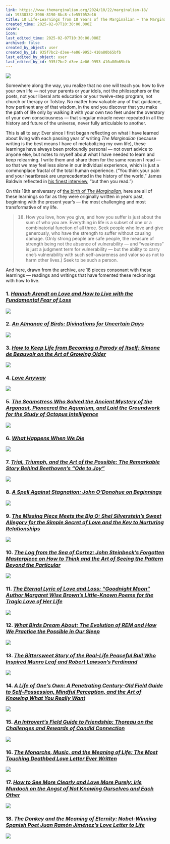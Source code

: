 ```yaml
---
link: https://www.themarginalian.org/2024/10/22/marginalian-18/
id: 19338332-3906-8190-8bc8-cfe557052e16
title: 18 Life-Learnings from 18 Years of The Marginalian – The Marginalian
created_time: 2025-02-07T10:30:00.000Z
cover: 
icon: 
last_edited_time: 2025-02-07T10:30:00.000Z
archived: false
created_by_object: user
created_by_id: 935f7bc2-d3ee-4e06-9953-410a80b65bfb
last_edited_by_object: user
last_edited_by_id: 935f7bc2-d3ee-4e06-9953-410a80b65bfb
---
```


![](https://i0.wp.com/www.themarginalian.org/wp-content/uploads/2023/10/monogram_circle.png?w=270&ssl=1)



Somewhere along the way, you realize that no one will teach you how to live your own life — not your parents or your idols, not the philosophers or the poets, not your liberal arts education or your twelve-step program, not church or therapy or Tolstoy. No matter how valuable any of that guidance, how pertinent any of that wisdom, in the end you discover that you make the path of life only by walking it with your own two feet under the overstory of your own consciousness — that singular miracle never repeated in all the history and future of the universe, never fully articulable to another.

This is all to say: Ever since I first began reflecting on what I have learned about living with each passing year of writing *The Marginalian* (because writing is the best means I have of metabolizing my own life), these learnings have always been profoundly personal — not overt advice to anyone else, but notes to myself about what I have needed to learn and keep relearning. I write them and share them for the same reason I read — so that we may feel less alone in our individual experience, which is just a commonplace fractal of the total human experience. (“You think your pain and your heartbreak are unprecedented in the history of the world,” James Baldwin reflected in [his finest interview](https://www.themarginalian.org/2017/05/24/james-baldwin-life-magazine-1963/), “but then you read.”)

On this 18th anniversary of [the birth of ](https://www.themarginalian.org/2021/10/22/brain-pickings-becoming-the-marginalian/)*[The Marginalian](https://www.themarginalian.org/2021/10/22/brain-pickings-becoming-the-marginalian/)*, here are all of these learnings so far as they were originally written in years past, beginning with the present year’s — the most challenging and most transformative of my life.

> 18. How you love, how you give, and how you suffer is just about the sum of who you are. Everything in life is a subset of one or a combinatorial function of all three. Seek people who love and give generously, who have the strength to suffer without causing damage. (Only strong people are safe people, the measure of strength being not the absence of vulnerability — and “weakness” is just a judgment term for vulnerability — but the ability to carry one’s vulnerability with such self-awareness and valor so as not to harm other lives.) Seek to be such a person.

And here, drawn from the archive, are 18 pieces consonant with these learnings — readings and writings that have fomented these reckonings with how to live.

### 1. ***[Hannah Arendt on Love and How to Live with the Fundamental Fear of Loss](https://www.themarginalian.org/2019/02/25/love-and-saint-augustine-hannah-arendt/)***

![](https://i0.wp.com/www.themarginalian.org/wp-content/uploads/2015/10/abzlove.jpg)



### 2. ***[An Almanac of Birds: Divinations for Uncertain Days](https://www.themarginalian.org/2024/07/26/almanac-of-birds/)***

![](https://i0.wp.com/www.themarginalian.org/wp-content/uploads/2024/07/birddivination00-1.jpg)



### 3. ***[How to Keep Life from Becoming a Parody of Itself: Simone de Beauvoir on the Art of Growing Older](https://www.themarginalian.org/2022/07/31/simone-de-beauvoir-coming-of-age/)***

![](https://i0.wp.com/www.themarginalian.org/wp-content/uploads/2022/07/SimoneDeBeavuoir_BarbaraKlemm0.jpg)



### 4. ***[Love Anyway](https://www.themarginalian.org/2024/03/22/love-anyway/)***

![](https://i0.wp.com/www.themarginalian.org/wp-content/uploads/2024/03/raven_JackieMorris1-1.jpg)



### 5. ***[The Seamstress Who Solved the Ancient Mystery of the Argonaut, Pioneered the Aquarium, and Laid the Groundwork for the Study of Octopus Intelligence](https://www.themarginalian.org/2022/12/26/jeanne-villepreux-power-argonaut/)***

![](https://i0.wp.com/www.themarginalian.org/wp-content/uploads/2022/12/JeanneVillepreux-Power_argonaut_TheMarginalian.jpg)



### 6. ***[What Happens When We Die](https://www.themarginalian.org/2022/01/10/alan-lightman-death/)***

![](https://i0.wp.com/www.themarginalian.org/wp-content/uploads/2022/01/pillarsofcreation.jpg)



### 7. ***[Trial, Triumph, and the Art of the Possible: The Remarkable Story Behind Beethoven’s “Ode to Joy”](https://www.themarginalian.org/2022/05/17/beethoven-ode-to-joy/)***

![](https://i0.wp.com/www.themarginalian.org/wp-content/uploads/2022/05/beethoven00.jpg)



### 8. ***[A Spell Against Stagnation: John O’Donohue on Beginnings](https://www.themarginalian.org/2023/12/30/john-odonohue-blessings-beginnings/)***

![](https://i0.wp.com/www.themarginalian.org/wp-content/uploads/2023/12/beginning.jpg)



### 9. ***[The Missing Piece Meets the Big O: Shel Silverstein’s Sweet Allegory for the Simple Secret of Love and the Key to Nurturing Relationships](https://www.themarginalian.org/2015/02/12/the-missing-piece-meets-the-big-o-shel-silverstein/)***

![](https://i0.wp.com/www.themarginalian.org/wp-content/uploads/2015/02/themissingpiecemeetsthebigo0.jpg)



### 10. ***[The Log from the Sea of Cortez: John Steinbeck’s Forgotten Masterpiece on How to Think and the Art of Seeing the Pattern Beyond the Particular](https://www.themarginalian.org/2022/11/09/steinbeck-log-from-the-sea-of-cortez/)***

![](https://i0.wp.com/www.themarginalian.org/wp-content/uploads/2015/05/johnsteinbeck3.jpg)



### 11. ***[The Eternal Lyric of Love and Loss: “Goodnight Moon” Author Margaret Wise Brown’s Little-Known Poems for the Tragic Love of Her Life](https://www.themarginalian.org/2022/08/28/margaret-wise-brown-michael-strange-poems/)***

![](https://i0.wp.com/www.themarginalian.org/wp-content/uploads/2022/08/mwb_ms.jpg)



### 12. ***[What Birds Dream About: The Evolution of REM and How We Practice the Possible in Our Sleep](https://www.themarginalian.org/2024/07/02/birds-dream-rem/)***

![](https://i0.wp.com/www.themarginalian.org/wp-content/uploads/2020/11/thelostspells000.jpg)



### 13. ***[The Bittersweet Story of the Real-Life Peaceful Bull Who Inspired Munro Leaf and Robert Lawson’s Ferdinand](https://www.themarginalian.org/2022/07/09/ferdinand-civilon/)***

![](https://i0.wp.com/www.themarginalian.org/wp-content/uploads/2022/07/ferdinand_civilon.jpg)



### 14. ***[A Life of One’s Own: A Penetrating Century-Old Field Guide to Self-Possession, Mindful Perception, and the Art of Knowing What You Really Want](https://www.themarginalian.org/2017/10/11/a-life-of-ones-own-joanna-field-marion-milner/)***

![](https://i0.wp.com/www.themarginalian.org/wp-content/uploads/2015/02/thewellofbeing_weill0.jpg)



### 15. ***[An Introvert’s Field Guide to Friendship: Thoreau on the Challenges and Rewards of Candid Connection](https://www.themarginalian.org/2023/03/23/thoreau-friendship/)***

![](https://i0.wp.com/www.themarginalian.org/wp-content/uploads/2022/05/sophieblackall_thingstolookforwardto00-1.jpg)



### 16. ***[The Monarchs, Music, and the Meaning of Life: The Most Touching Deathbed Love Letter Ever Written](https://www.themarginalian.org/2017/01/13/rachel-carson-dorothy-freeman-letters/)***

![](https://i0.wp.com/www.themarginalian.org/wp-content/uploads/2017/01/rachelcarson00.jpg)



### 17. ***[How to See More Clearly and Love More Purely: Iris Murdoch on the Angst of Not Knowing Ourselves and Each Other](https://www.themarginalian.org/2024/08/05/iris-murdoch-imagination/)***

![](https://i0.wp.com/www.themarginalian.org/wp-content/uploads/2016/02/irismurdoch3.jpg)



### 18. ***[The Donkey and the Meaning of Eternity: Nobel-Winning Spanish Poet Juan Ramón Jiménez’s Love Letter to Life](https://www.themarginalian.org/2023/07/23/platero-and-i/)***

![](https://i0.wp.com/www.themarginalian.org/wp-content/uploads/2023/07/HealerOnADonkey_Pirosmani0.jpg)




